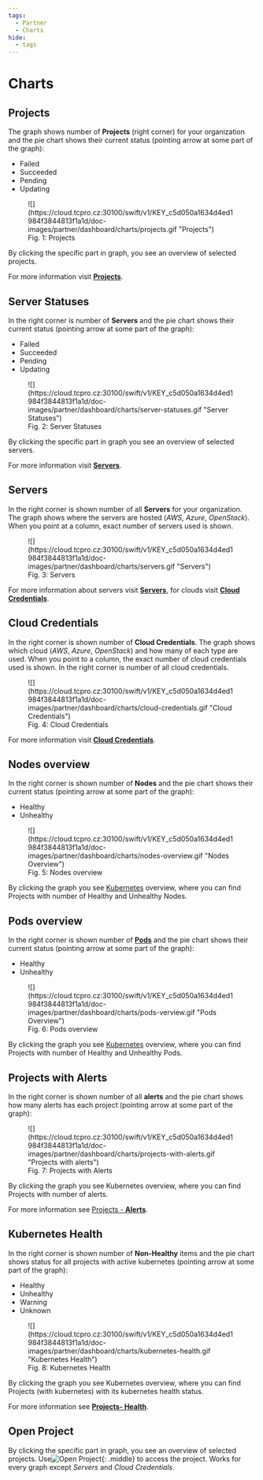 ```yaml
---
tags:
  - Partner
  - Charts
hide:
  - tags
---
```


# **Charts**

## **Projects**

The graph shows number of **Projects** (right corner) for your organization and the pie chart shows their current status (pointing arrow at some part of the graph):

* Failed
* Succeeded
* Pending
* Updating

<figure markdown>
  ![](https://cloud.tcpro.cz:30100/swift/v1/KEY_c5d050a1634d4ed1984f3844813f1a1d/doc-images/partner/dashboard/charts/projects.gif "Projects")
  <figcaption>Fig. 1: Projects</figcaption>
</figure>

By clicking the specific part in graph, you see an overview of selected projects.

For more information visit [**Projects**](../../projects).

## **Server Statuses**

In the right corner is number of **Servers** and the pie chart shows their current status (pointing arrow at some part of the graph):

* Failed
* Succeeded
* Pending
* Updating

<figure markdown>
  ![](https://cloud.tcpro.cz:30100/swift/v1/KEY_c5d050a1634d4ed1984f3844813f1a1d/doc-images/partner/dashboard/charts/server-statuses.gif "Server Statuses")
  <figcaption>Fig. 2: Server Statuses</figcaption>
</figure>

By clicking the specific part in graph you see an overview of selected servers.

For more information visit [**Servers**](../../servers).

## **Servers**

In the right corner is shown number of all **Servers** for your organization. The graph shows where the servers are hosted (*AWS*, *Azure*, *OpenStack*). When you point at a column, exact number of servers used is shown.

<figure markdown>
  ![](https://cloud.tcpro.cz:30100/swift/v1/KEY_c5d050a1634d4ed1984f3844813f1a1d/doc-images/partner/dashboard/charts/servers.gif "Servers")
  <figcaption>Fig. 3: Servers</figcaption>
</figure>

For more information about servers visit [**Servers**](../../servers), for clouds visit [**Cloud Credentials**](../../cloud-credentials).

## **Cloud Credentials**

In the right corner is shown number of **Cloud Credentials**. The graph shows which cloud (*AWS*, *Azure*, *OpenStack*) and how many of each type are used. When you point to a column, the exact number of cloud credentials used is shown. In the right corner is number of all cloud credentials.

<figure markdown>
  ![](https://cloud.tcpro.cz:30100/swift/v1/KEY_c5d050a1634d4ed1984f3844813f1a1d/doc-images/partner/dashboard/charts/cloud-credentials.gif "Cloud Credentials")
  <figcaption>Fig. 4: Cloud Credentials</figcaption>
</figure>

For more information visit [**Cloud Credentials**](../../cloud-credentials).

## **Nodes overview**

In the right corner is shown number of **Nodes** and the pie chart shows their current status (pointing arrow at some part of the graph):

* Healthy
* Unhealthy

<figure markdown>
  ![](https://cloud.tcpro.cz:30100/swift/v1/KEY_c5d050a1634d4ed1984f3844813f1a1d/doc-images/partner/dashboard/charts/nodes-overview.gif "Nodes Overview")
  <figcaption>Fig. 5: Nodes overview</figcaption>
</figure>

By clicking the graph you see [Kubernetes](../../projects/kubernetes) overview, where you can find Projects with number of Healthy and Unhealthy Nodes.


## **Pods overview**

In the right corner is shown number of [**Pods**](../../projects/kubernetes#pods) and the pie chart shows their current status (pointing arrow at some part of the graph):

* Healthy
* Unhealthy

<figure markdown>
  ![](https://cloud.tcpro.cz:30100/swift/v1/KEY_c5d050a1634d4ed1984f3844813f1a1d/doc-images/partner/dashboard/charts/pods-verview.gif "Pods Overview")
  <figcaption>Fig. 6: Pods overview</figcaption>
</figure>

By clicking the graph you see [Kubernetes](./../projects/kubernetes) overview, where you can find Projects with number of Healthy and Unhealthy Pods.

## **Projects with Alerts**

In the right corner is shown number of all **alerts** and the pie chart shows how many alerts has each project (pointing arrow at some part of the graph):

<figure markdown>
  ![](https://cloud.tcpro.cz:30100/swift/v1/KEY_c5d050a1634d4ed1984f3844813f1a1d/doc-images/partner/dashboard/charts/projects-with-alerts.gif "Projects with alerts")
  <figcaption>Fig. 7: Projects with Alerts</figcaption>
</figure>

By clicking the graph you see Kubernetes overview, where you can find Projects with number of alerts.

For more information see [Projects - **Alerts**](../../projects/project-details#alerts).

## **Kubernetes Health**

In the right corner is shown number of **Non-Healthy** items  and the pie chart shows status for all projects with active kubernetes (pointing arrow at some part of the graph):

* Healthy
* Unhealthy
* Warning
* Unknown

<figure markdown>
  ![](https://cloud.tcpro.cz:30100/swift/v1/KEY_c5d050a1634d4ed1984f3844813f1a1d/doc-images/partner/dashboard/charts/kubernetes-health.gif "Kubernetes Health")
  <figcaption>Fig. 8: Kubernetes Health</figcaption>
</figure>

By clicking the graph you see Kubernetes overview, where you can find Projects (with kubernetes) with its kubernetes health status.

For more information see [**Projects- Health**](../../projects/#health).

##  **Open Project**

By clicking the specific part in graph, you see an overview of selected projects. Use![](https://cloud.tcpro.cz:30100/swift/v1/KEY_c5d050a1634d4ed1984f3844813f1a1d/doc-images/partner/dashboard/charts/open-project.png "Open Project"){: .middle} to access the project. Works for every graph except *Servers* and *Cloud Credentials*.
